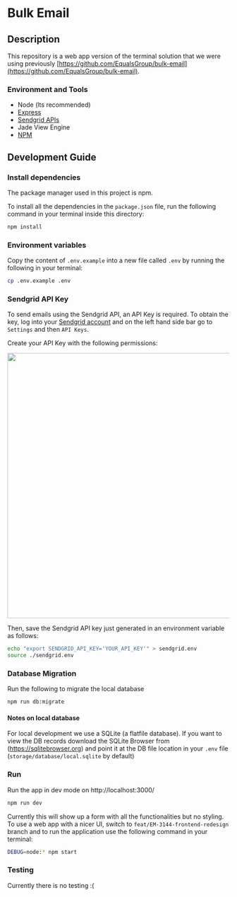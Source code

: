 # Bulk Email 

## Description 
This repository is a web app version of the terminal solution that we were using previously [https://github.com/EqualsGroup/bulk-email](https://github.com/EqualsGroup/bulk-email). 


### Environment and Tools
- Node (lts recommended)
- [Express](https://expressjs.com/)
- [Sendgrid APIs](https://sendgrid.com/docs/api-reference/)
- Jade View Engine
- [NPM](https://www.npmjs.com/)


## Development Guide
 
### Install dependencies 

The package manager used in this project is npm. 

To install all the dependencies in the `package.json` file, run the following command in your terminal inside this directory:

```bash
npm install
```

### Environment variables

Copy the content of `.env.example` into a new file called `.env` by running the following in your terminal:

```bash
cp .env.example .env
```

### Sendgrid API Key

To send emails using the Sendgrid API, an API Key is required. To obtain the key, log into your [Sendgrid account](https://sendgrid.com) and on the left hand side bar go to `Settings` and then `API Keys`.

Create your API Key with the following permissions:


<img src=".github/img/sendgrid-api-key-permissions.png" width="550" height="600">

Then, save the Sendgrid API key just generated in an environment variable as follows:

```bash
echo "export SENDGRID_API_KEY='YOUR_API_KEY'" > sendgrid.env
source ./sendgrid.env
```
### Database Migration

Run the following to migrate the local database

```bash
npm run db:migrate
```

#### Notes on local database

For local development we use a SQLite (a flatfile database). If you want to view the DB records download the SQLite Browser from (https://sqlitebrowser.org) and point it at the DB file location in your `.env` file (`storage/database/local.sqlite` by default)



### Run

Run the app in dev mode on http://localhost:3000/

```bash
npm run dev
```

Currently this will show up a form with all the functionalities but no styling. To use a web app with a nicer UI, switch to `feat/EM-3144-frontend-redesign` branch and to run the application use the following command in your terminal:

```bash
DEBUG=node:* npm start
```


### Testing

Currently there is no testing :(
